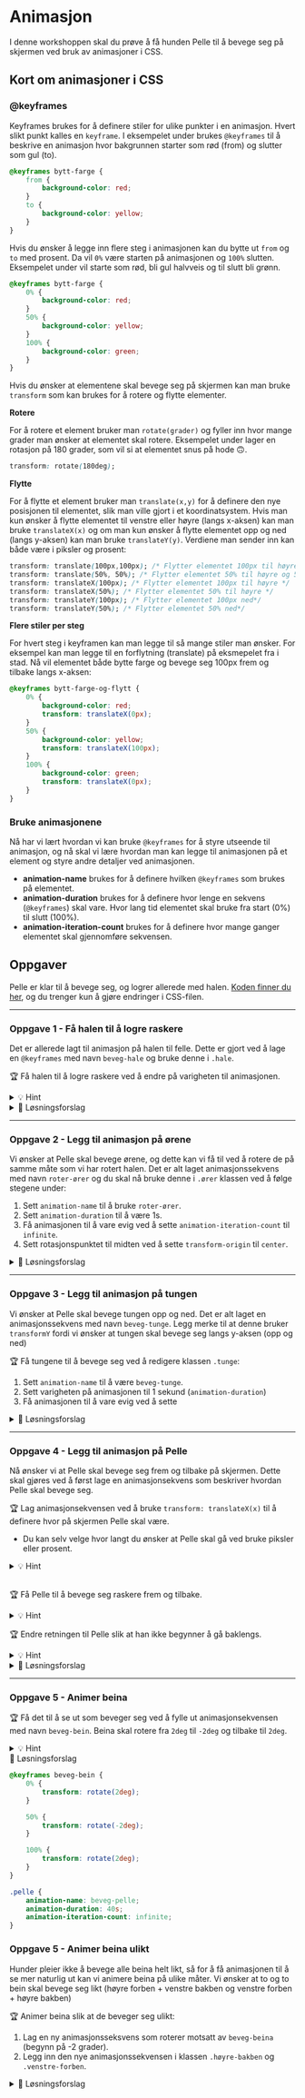 # Animasjon

I denne workshoppen skal du prøve å få hunden Pelle til å bevege seg på skjermen ved bruk av animasjoner i CSS.

## Kort om animasjoner i CSS

### @keyframes

Keyframes brukes for å definere stiler for ulike punkter i en animasjon. Hvert slikt punkt kalles en `keyframe`. I eksempelet under brukes `@keyframes` til å beskrive en animasjon hvor bakgrunnen starter som rød (from) og slutter som gul (to).

```css
@keyframes bytt-farge {
	from {
		background-color: red;
	}
	to {
		background-color: yellow;
	}
}
```

Hvis du ønsker å legge inn flere steg i animasjonen kan du bytte ut `from` og `to` med prosent. Da vil `0%` være starten på animasjonen og `100%` slutten. Eksempelet under vil starte som rød, bli gul halvveis og til slutt bli grønn.

```css
@keyframes bytt-farge {
	0% {
		background-color: red;
	}
	50% {
		background-color: yellow;
	}
	100% {
		background-color: green;
	}
}
```

Hvis du ønsker at elementene skal bevege seg på skjermen kan man bruke `transform` som kan brukes for å rotere og flytte elementer.

**Rotere**

For å rotere et element bruker man `rotate(grader)` og fyller inn hvor mange grader man ønsker at elementet skal rotere. Eksempelet under lager en rotasjon på 180 grader, som vil si at elementet snus på hode 🙃.

```css
transform: rotate(180deg);
```

**Flytte**

For å flytte et element bruker man `translate(x,y)` for å definere den nye posisjonen til elementet, slik man ville gjort i et koordinatsystem. Hvis man kun ønsker å flytte elementet til venstre eller høyre (langs x-aksen) kan man bruke `translateX(x)` og om man kun ønsker å flytte elementet opp og ned (langs y-aksen) kan man bruke `translateY(y)`. Verdiene man sender inn kan både være i piksler og prosent:

```css
transform: translate(100px,100px); /* Flytter elementet 100px til høyre og 100px ned */
transform: translate(50%, 50%); /* Flytter elementet 50% til høyre og 50% ned */
transform: translateX(100px); /* Flytter elementet 100px til høyre */
transform: translateX(50%); /* Flytter elementet 50% til høyre */
transform: translateY(100px); /* Flytter elementet 100px ned*/
transform: translateY(50%); /* Flytter elementet 50% ned*/
```

**Flere stiler per steg**

For hvert steg i keyframen kan man legge til så mange stiler man ønsker. For eksempel kan man legge til en forflytning (translate) på eksmepelet fra i stad. Nå vil elementet både bytte farge og bevege seg 100px frem og tilbake langs x-aksen:

```css
@keyframes bytt-farge-og-flytt {
	0% {
		background-color: red;
		transform: translateX(0px);
	}
	50% {
		background-color: yellow;
		transform: translateX(100px);
	}
	100% {
		background-color: green;
		transform: translateX(0px);
	}
}
```

### Bruke animasjonene

Nå har vi lært hvordan vi kan bruke `@keyframes` for å styre utseende til animasjon, og nå skal vi lære hvordan man kan legge til animasjonen på et element og styre andre detaljer ved animasjonen.

-   **animation-name** brukes for å definere hvilken `@keyframes` som brukes på elementet.
-   **animation-duration** brukes for å definere hvor lenge en sekvens (`@keyframes`) skal vare. Hvor lang tid elementet skal bruke fra start (0%) til slutt (100%).
-   **animation-iteration-count** brukes for å definere hvor mange ganger elementet skal gjennomføre sekvensen.

## Oppgaver
Pelle er klar til å bevege seg, og logrer allerede med halen. [Koden finner du her](https://codepen.io/sarahjelle/pen/yLqJree), og du trenger kun å gjøre endringer i CSS-filen. 

---

### Oppgave 1 - Få halen til å logre raskere
Det er allerede lagt til animasjon på halen til felle. Dette er gjort ved å lage en `@keyframes` med navn `beveg-hale` og bruke denne i `.hale`. 

🏆 Få halen til å logre raskere ved å endre på varigheten til animasjonen. 

<details>
<summary>💡 Hint</summary>
Endre på antall sekunder halen skal bruke på å bevege seg frem og tilbake i `animation duration`.

</details>

<details>
<summary>🚨 Løsningsforslag</summary>

```css
.hale {
	animation-name: beveg-hale; 
	animation-duration: 0.5s; 
	transform-origin: bottom left; 
	animation-iteration-count: infinite; 
}
```

</details>

---

### Oppgave 2 - Legg til animasjon på ørene
Vi ønsker at Pelle skal bevege ørene, og dette kan vi få til ved å rotere de på samme måte som vi har rotert halen. Det er alt laget animasjonssekvens med navn `roter-ører` og du skal nå bruke denne i `.ører` klassen ved å følge stegene under: 

1. Sett `animation-name` til å bruke `roter-ører`.
2. Sett `animation-duration` til å være 1s.
3. Få animasjonen til å vare evig ved å sette `animation-iteration-count` til `infinite`.
4. Sett rotasjonspunktet til midten ved å sette `transform-origin` til `center`.

<details>
<summary>🚨 Løsningsforslag</summary>

```css
@keyframes roter-ører {
	0% {
		transform: rotate(0deg);
	}
	50% {
		transform: rotate(1deg);
	}
	100% {
		transform: rotate(0deg);
	}
}

.ører {
	animation-name: roter-ører;
	animation-duration: 1s;
	animation-iteration-count: infinite;
	transform-origin: center;
}
```

</details>

---

### Oppgave 3 - Legg til animasjon på tungen 
Vi ønsker at Pelle skal bevege tungen opp og ned. Det er alt laget en animasjonssekvens med navn `beveg-tunge`. Legg merke til at denne bruker `transformY` fordi vi ønsker at tungen skal bevege seg langs y-aksen (opp og ned) 

🏆 Få tungene til å bevege seg ved å redigere klassen `.tunge`: 

1. Sett `animation-name` til å være `beveg-tunge`.
2. Sett varigheten på animasjonen til 1 sekund (`animation-duration`)
3. Få animasjonen til å vare evig ved å sette 

<details>
<summary>🚨 Løsningsforslag</summary>

```css
@keyframes beveg-tunge {
	0% {
		transform: translateY(0px);
	}
	50% {
		transform: translateY(2px);
	}
	100% {
		transform: translateY(0px);
	}
}

.tunge {
	animation-name: beveg-tunge;
	animation-duration: 1s;
	animation-iteration-count: infinite;
}
```

</details>

---

### Oppgave 4 - Legg til animasjon på Pelle
Nå ønsker vi at Pelle skal bevege seg frem og tilbake på skjermen. Dette skal gjøres ved å først lage en animasjonsekvens som beskriver hvordan Pelle skal bevege seg. 

🏆 Lag animasjonsekvensen ved å bruke `transform: translateX(x)` til å definere hvor på skjermen Pelle skal være. 
- Du kan selv velge hvor langt du ønsker at Pelle skal gå ved bruke piksler eller prosent.
<details>
<summary>💡 Hint</summary>
For å få Pelle til å gå frem og tilbake over hele skjermen kan du følge stegene: 

1. Fyll inn `transform: translateX(0%)` start og slutt (0% og 100%)
2. Fyll inn 1. Fyll inn `transform: translateX(100%)` i midten (50%)
</details>  
    
<br/> 

🏆 Få Pelle til å bevege seg raskere frem og tilbake. 

<details>
<summary>💡 Hint</summary>

For å få Pelle til å gå saktere kan du endre på `animation-duration` 

</details>  

🏆 Endre retningen til Pelle slik at han ikke begynner å gå baklengs. 

<details>
<summary>💡 Hint</summary>

Du kan få Pelle til å starte på høyre side ved å begynne og slutte ved 100% (eller ønsket antall piksler) og være ved 0% på midten.  

</details>  

<details>
<summary>🚨 Løsningsforslag</summary>

```css
@keyframes beveg-pelle {
	0% {
		transform: translateX(100%);
	}

	50% {
		transform: translateX(0%);
	}

	100% {
		transform: translateX(100%);
	}
}

.pelle {
	animation-name: beveg-pelle;
	animation-duration: 40s;
	animation-iteration-count: infinite;
}
```

</details>

---

### Oppgave 5 - Animer beina

🏆 Få det til å se ut som beveger seg ved å fylle ut animasjonsekvensen med navn `beveg-bein`. Beina skal rotere fra `2deg` til `-2deg` og tilbake til `2deg`.

<details>
<summary>💡 Hint</summary>

1. Lag de nødvendige stegene (0%, 50% og 100%)
2. Bruk `transform: rotate(x)` og fyll inn riktige grader. 

Du kan også se tilbake på hvordan du gjorde det med ørene halen. 

</details>  

<summary>🚨 Løsningsforslag</summary>

```css
@keyframes beveg-bein {
	0% {
		transform: rotate(2deg);
	}

	50% {
		transform: rotate(-2deg);
	}

	100% {
		transform: rotate(2deg);
	}
}

.pelle {
	animation-name: beveg-pelle;
	animation-duration: 40s;
	animation-iteration-count: infinite;
}
```

</details>

### Oppgave 5 - Animer beina ulikt
Hunder pleier ikke å bevege alle beina helt likt, så for å få animasjonen til å se mer naturlig ut kan vi animere beina på ulike måter. Vi ønsker at to og to bein skal bevege seg likt (høyre forben + venstre bakben og venstre forben + høyre bakben)

🏆 Animer beina slik at de beveger seg ulikt: 
1.  Lag en ny animasjonsseksvens som roterer motsatt av `beveg-beina` (begynn på -2 grader).
2. Legg inn den nye animasjonssekvensen i klassen `.høyre-bakben` og `.venstre-forben`.

<details>
<summary>🚨 Løsningsforslag</summary>

```css
@keyframes beveg-bein2 {
	0% {
		transform: rotate(-2deg);
	}

	50% {
		transform: rotate(2deg);
	}

	100% {
		transform: rotate(-2deg);
	}
}

.høyre-bakben {
	animation-name: beveg-bein2;
}

.venstre-forben {
	animation-name: beveg-bein2;
}
```

</details>